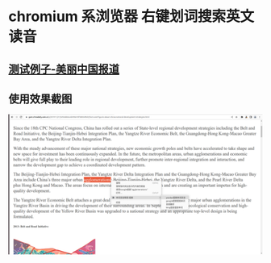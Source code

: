# chromium 系浏览器 右键划词搜索英文读音



## [测试例子-美丽中国报道](https://govt.chinadaily.com.cn/s/201911/21/WS5dd66ceb498e7df3800ef8d2/facts-and-figures-about-chinas-national-development-strategies.html)

## 使用效果截图

![测试效果](screenshots/2022-06-25-14-46-44.png)